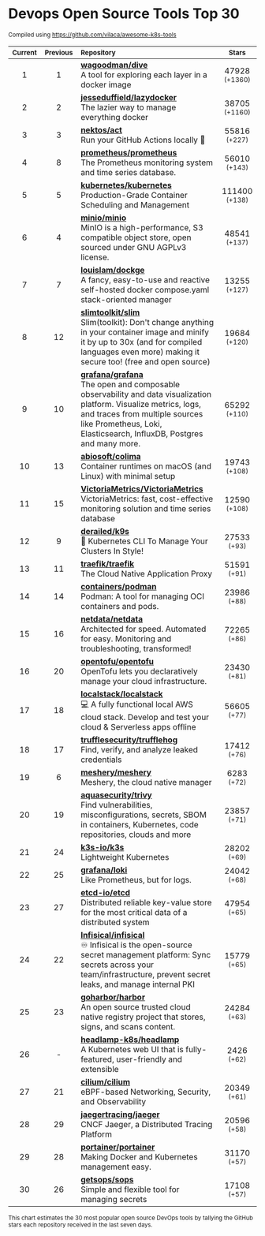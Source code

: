 # Devops Open Source Tools Top 30
<sup>Compiled using https://github.com/vilaca/awesome-k8s-tools</sup>
<div align="center">

|<sub>Current</sub>|<sub>Previous</sub>|<sub>Repository</sub>|<sub>Stars</sub>|
|:---:|:---:|:---|:---:|
|1|1|[**wagoodman/dive**](https://github.com/wagoodman/dive)<br/>A tool for exploring each layer in a docker image|47928 <sup>(+1360)</sup>|
|2|2|[**jesseduffield/lazydocker**](https://github.com/jesseduffield/lazydocker)<br/>The lazier way to manage everything docker|38705 <sup>(+1160)</sup>|
|3|3|[**nektos/act**](https://github.com/nektos/act)<br/>Run your GitHub Actions locally 🚀|55816 <sup>(+227)</sup>|
|4|8|[**prometheus/prometheus**](https://github.com/prometheus/prometheus)<br/>The Prometheus monitoring system and time series database.|56010 <sup>(+143)</sup>|
|5|5|[**kubernetes/kubernetes**](https://github.com/kubernetes/kubernetes)<br/>Production-Grade Container Scheduling and Management|111400 <sup>(+138)</sup>|
|6|4|[**minio/minio**](https://github.com/minio/minio)<br/>MinIO is a high-performance, S3 compatible object store, open sourced under GNU AGPLv3 license.|48541 <sup>(+137)</sup>|
|7|7|[**louislam/dockge**](https://github.com/louislam/dockge)<br/>A fancy, easy-to-use and reactive self-hosted docker compose.yaml stack-oriented manager|13255 <sup>(+127)</sup>|
|8|12|[**slimtoolkit/slim**](https://github.com/slimtoolkit/slim)<br/>Slim(toolkit): Don't change anything in your container image and minify it by up to 30x (and for compiled languages even more) making it secure too! (free and open source)|19684 <sup>(+120)</sup>|
|9|10|[**grafana/grafana**](https://github.com/grafana/grafana)<br/>The open and composable observability and data visualization platform. Visualize metrics, logs, and traces from multiple sources like Prometheus, Loki, Elasticsearch, InfluxDB, Postgres and many more. |65292 <sup>(+110)</sup>|
|10|13|[**abiosoft/colima**](https://github.com/abiosoft/colima)<br/>Container runtimes on macOS (and Linux) with minimal setup|19743 <sup>(+108)</sup>|
|11|15|[**VictoriaMetrics/VictoriaMetrics**](https://github.com/VictoriaMetrics/VictoriaMetrics)<br/>VictoriaMetrics: fast, cost-effective monitoring solution and time series database|12590 <sup>(+108)</sup>|
|12|9|[**derailed/k9s**](https://github.com/derailed/k9s)<br/>🐶 Kubernetes CLI To Manage Your Clusters In Style!|27533 <sup>(+93)</sup>|
|13|11|[**traefik/traefik**](https://github.com/traefik/traefik)<br/>The Cloud Native Application Proxy|51591 <sup>(+91)</sup>|
|14|14|[**containers/podman**](https://github.com/containers/podman)<br/>Podman: A tool for managing OCI containers and pods.|23986 <sup>(+88)</sup>|
|15|16|[**netdata/netdata**](https://github.com/netdata/netdata)<br/>Architected for speed. Automated for easy. Monitoring and troubleshooting, transformed!|72265 <sup>(+86)</sup>|
|16|20|[**opentofu/opentofu**](https://github.com/opentofu/opentofu)<br/>OpenTofu lets you declaratively manage your cloud infrastructure.|23430 <sup>(+81)</sup>|
|17|18|[**localstack/localstack**](https://github.com/localstack/localstack)<br/>💻 A fully functional local AWS cloud stack. Develop and test your cloud & Serverless apps offline|56605 <sup>(+77)</sup>|
|18|17|[**trufflesecurity/trufflehog**](https://github.com/trufflesecurity/trufflehog)<br/>Find, verify, and analyze leaked credentials|17412 <sup>(+76)</sup>|
|19|6|[**meshery/meshery**](https://github.com/meshery/meshery)<br/>Meshery, the cloud native manager|6283 <sup>(+72)</sup>|
|20|19|[**aquasecurity/trivy**](https://github.com/aquasecurity/trivy)<br/>Find vulnerabilities, misconfigurations, secrets, SBOM in containers, Kubernetes, code repositories, clouds and more|23857 <sup>(+71)</sup>|
|21|24|[**k3s-io/k3s**](https://github.com/k3s-io/k3s)<br/>Lightweight Kubernetes|28202 <sup>(+69)</sup>|
|22|25|[**grafana/loki**](https://github.com/grafana/loki)<br/>Like Prometheus, but for logs.|24042 <sup>(+68)</sup>|
|23|27|[**etcd-io/etcd**](https://github.com/etcd-io/etcd)<br/>Distributed reliable key-value store for the most critical data of a distributed system|47954 <sup>(+65)</sup>|
|24|22|[**Infisical/infisical**](https://github.com/Infisical/infisical)<br/>♾ Infisical is the open-source secret management platform: Sync secrets across your team/infrastructure, prevent secret leaks, and manage internal PKI|15779 <sup>(+65)</sup>|
|25|23|[**goharbor/harbor**](https://github.com/goharbor/harbor)<br/>An open source trusted cloud native registry project that stores, signs, and scans content.|24284 <sup>(+63)</sup>|
|26|-|[**headlamp-k8s/headlamp**](https://github.com/headlamp-k8s/headlamp)<br/>A Kubernetes web UI that is fully-featured, user-friendly and extensible|2426 <sup>(+62)</sup>|
|27|21|[**cilium/cilium**](https://github.com/cilium/cilium)<br/>eBPF-based Networking, Security, and Observability|20349 <sup>(+61)</sup>|
|28|29|[**jaegertracing/jaeger**](https://github.com/jaegertracing/jaeger)<br/>CNCF Jaeger, a Distributed Tracing Platform|20596 <sup>(+58)</sup>|
|29|28|[**portainer/portainer**](https://github.com/portainer/portainer)<br/>Making Docker and Kubernetes management easy.|31170 <sup>(+57)</sup>|
|30|26|[**getsops/sops**](https://github.com/getsops/sops)<br/>Simple and flexible tool for managing secrets|17108 <sup>(+57)</sup>|


</div>

<sub>This chart estimates the 30 most popular open source DevOps tools by tallying the GitHub stars each repository received in the last seven days.</sub>
